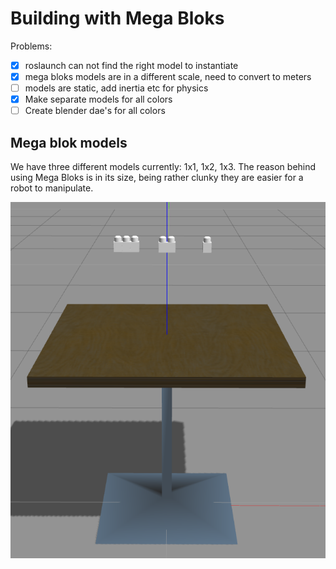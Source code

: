 # Building with Mega Bloks

Problems:

- [x] roslaunch can not find the right model to instantiate
- [x] mega bloks models are in a different scale, need to convert to meters
- [ ] models are static, add inertia etc for physics
- [x] Make separate models for all colors
- [ ] Create blender dae's for all colors

## Mega blok models

We have three different models currently: 1x1, 1x2, 1x3. The reason behind using Mega Bloks is in its size, being rather clunky they are easier for a robot to manipulate.

![image](pictures/megabloks_on_table.png "Mega bloks on a table in Gazebo")
